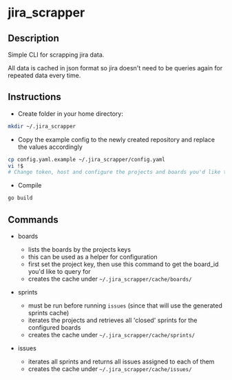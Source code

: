 # jira_scrapper

## Description
Simple CLI for scrapping jira data.

All data is cached in json format so jira doesn't need to be queries again for repeated data every time.

## Instructions
- Create folder in your home directory:
```sh
mkdir ~/.jira_scrapper
```

- Copy the example config to the newly created repository and replace the values accordingly
```sh
cp config.yaml.example ~/.jira_scrapper/config.yaml
vi !$
# Change token, host and configure the projects and boards you'd like to query
```

- Compile
```sh
go build
```

## Commands
- boards
    - lists the boards by the projects keys
    - this can be used as a helper for configuration
    - first set the project key, then use this command to get the board_id you'd like to query for
    - creates the cache under `~/.jira_scrapper/cache/boards/`

- sprints
    - must be run before running `issues` (since that will use the generated sprints cache)
    - iterates the projects and retrieves all 'closed' sprints for the configured boards
    - creates the cache under `~/.jira_scrapper/cache/sprints/`

- issues
    - iterates all sprints and returns all issues assigned to each of them
    - creates the cache under `~/.jira_scrapper/cache/issues/`
